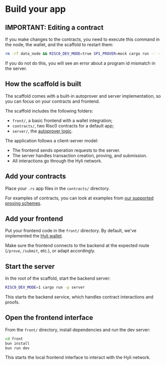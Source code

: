 # Build your app

## IMPORTANT: Editing a contract

If you make changes to the contracts, you need to execute this command in the node, the wallet, and the scaffold to restart them:

```sh
rm -rf data_node && RISC0_DEV_MODE=true SP1_PROVER=mock cargo run -- --pg
```

If you do not do this, you will see an error about a program id mismatch in the server.

## How the scaffold is built

The scaffold comes with a built-in autoprover and server implementation, so you can focus on your contracts and frontend.

The scaffold includes the following folders:

- `front/`, a basic frontend with a wallet integration;
- `contracts/`, two Risc0 contracts for a default app;
- `server/`, the [autoprover logic](../concepts/proof-generation.md).

The application follows a client-server model:

- The frontend sends operation requests to the server.
- The server handles transaction creation, proving, and submission. 
- All interactions go through the Hyli network.

## Add your contracts

Place your `.rs` app files in the `contracts/` directory.

For examples of contracts, you can look at examples from [our supported proving schemes](../reference/supported-proving-schemes.md).

## Add your frontend

Put your frontend code in the `front/` directory. By default, we've implemented the [Hyli wallet](../concepts/identity.md).

Make sure the frontend connects to the backend at the expected route (`/prove`, `/submit`, etc.), or adapt accordingly.

## Start the server

In the root of the scaffold, start the backend server:

```sh
RISC0_DEV_MODE=1 cargo run -p server
```

This starts the backend service, which handles contract interactions and proofs.

## Open the frontend interface

From the `front/` directory, install dependencies and run the dev server:

```sh
cd front
bun install
bun run dev
```

This starts the local frontend interface to interact with the Hyli network.

